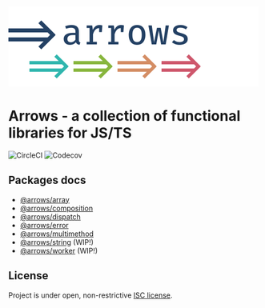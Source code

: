 ![arrows](assets/arrows.svg)

# Arrows - a collection of functional libraries for JS/TS

![CircleCI](https://img.shields.io/circleci/build/github/caderek/arrows)
![Codecov](https://img.shields.io/codecov/c/github/caderek/arrows?token=c6adb715d638431786fefe69ca08ab00)

## Packages docs

- [@arrows/array](packages/array/README.md)
- [@arrows/composition](packages/composition/README.md)
- [@arrows/dispatch](packages/dispatch/README.md)
- [@arrows/error](packages/error/README.md)
- [@arrows/multimethod](packages/multimethod/README.md)
- [@arrows/string](packages/string/README.md) (WIP!)
- [@arrows/worker](packages/worker/README.md) (WIP!)

## License

Project is under open, non-restrictive [ISC license](LICENSE).
